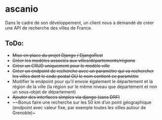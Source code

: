# ascanio
Dans le cadre de son développement, un client nous a demandé de créer une API de recherche des villes de France.

## ToDo:
  * ~~Mise en place du projet Django / DjangoRest~~
  * ~~Créer les modèles associés aux villes/départements/régions~~
  * ~~Créer un CRUD uniquement pour le modèle ville~~
  * ~~Créer un endpoint de recherche avec un paramètre qui va rechercher les villes dont le code postal OU le nom contient ce paramètre~~
  * Modifier le endpoint pour qu’il envoie également le département et la région de la ville (la région sur le même niveau que département et non un sous-objet de département)
  * ~~Ajouter des interfaces simples via django (sans DRF)~~
  * ~~Bonus faire une recherche sur les 50 km d’un point géographique (endpoint avec valeur fixe, par exemple toutes les villes autour de Grenoble)~

